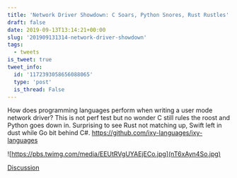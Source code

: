 ```yaml
---
title: 'Network Driver Showdown: C Soars, Python Snores, Rust Rustles'
draft: false
date: 2019-09-13T13:14:21+00:00
slug: '201909131314-network-driver-showdown'
tags:
  - tweets
is_tweet: true
tweet_info:
  id: '1172393058656088065'
  type: 'post'
  is_thread: False
---
```




How does programming languages perform when writing a user mode network driver? This is not perf test but no wonder C still rules the roost and Python goes down in. Surprising to see Rust not matching up, Swift left in dust  while Go bit behind C#. 
<https://github.com/ixy-languages/ixy-languages> 

![https://pbs.twimg.com/media/EEUtRVgUYAEjECo.jpg](nT6xAyn4So.jpg)

[Discussion](https://x.com/sytelus/status/1172393058656088065)
